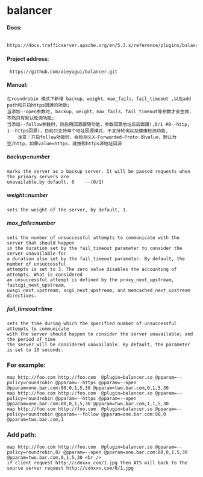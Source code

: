 # balancer
#### Docs: 
     https://docs.trafficserver.apache.org/en/5.3.x/reference/plugins/balancer.en.html 

#### Project address: 
     https://github.com/xieyugui/balancer.git

#### Manual:
	在roundrobin 模式下新增 backup、weight、max_fails、fail_timeout ,以及add path和开启https回源的功能; 
	当添加--open参数时, backup、weight、max_fails、fail_timeout等参数才会生效，不然只有默认轮询功能;
	当添加--follow参数时，则启用回源跟随功能，参数回源地址后后面跟(,0/1 #0--http, 1--https回源)，目前只支持单个地址回源模式，不支持轮询以及健康检测功能,
	    注意：开启follow功能时，会检测头X-Forwarded-Proto 的value，默认为空/http，如果value=https，就按照https源地址回源

##### backup=number
    marks the server as a backup server. It will be passed requests when the primary servers are 
    unavailable.by default, 0    --(0/1)

##### weight=number
    sets the weight of the server, by default, 1.

##### max_fails=number
    sets the number of unsuccessful attempts to communicate with the server that should happen 
    in the duration set by the fail_timeout parameter to consider the server unavailable for 
    a duration also set by the fail_timeout parameter. By default, the number of unsuccessful
    attempts is set to 3. The zero value disables the accounting of attempts. What is considered
    an unsuccessful attempt is defined by the proxy_next_upstream, fastcgi_next_upstream, 
    uwsgi_next_upstream, scgi_next_upstream, and memcached_next_upstream directives.

##### fail_timeout=time
    sets the time during which the specified number of unsuccessful attempts to communicate 
    with the server should happen to consider the server unavailable; and the period of time 
    the server will be considered unavailable. By default, the parameter is set to 10 seconds.
    
### For example:
    map http://foo.com http://foo.com  @plugin=balancer.so @pparam=--policy=roundrobin @pparam=--https @pparam=--open @pparam=one.bar.com:80,0,1,5,30 @pparam=two.bar.com,0,1,5,30
    map http://foo.com http://foo.com  @plugin=balancer.so @pparam=--policy=roundrobin @pparam=--https @pparam=--open @pparam=one.bar.com:80,0,1,5,30 @pparam=two.bar.com,1,1,5,30
    map http://foo.com http://foo.com  @plugin=balancer.so @pparam=--policy=roundrobin @pparam=--follow @pparam=one.bar.com:80,0 @pparam=two.bar.com,1
 
### Add path:
    map http://foo.com http://foo.com  @plugin=balancer.so @pparam=--policy=roundrobin,0/ @pparam=--open @pparam=one.bar.com:80,0,1,5,30 @pparam=two.bar.com,0,1,5,30 <br />
    if client request http://cdnxxx.com/1.jpg then ATS will back to the source server request http://cdnxxx.com/0/1.jpg

